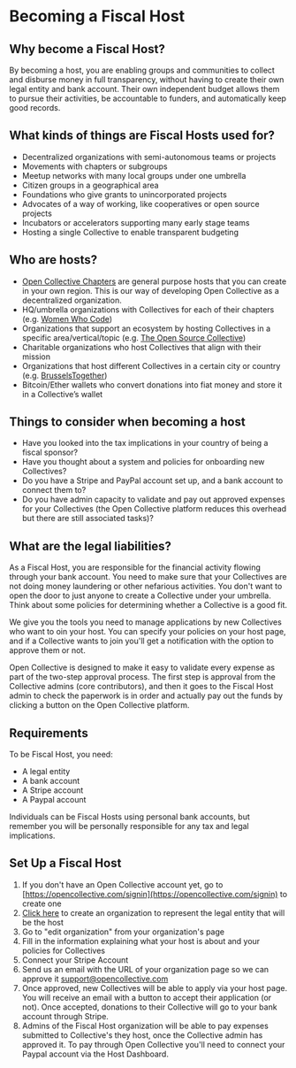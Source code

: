 # Becoming a Fiscal Host

## Why become a Fiscal Host?

By becoming a host, you are enabling groups and communities to collect and disburse money in full transparency, without having to create their own legal entity and bank account. Their own independent budget allows them to pursue their activities, be accountable to funders, and automatically keep good records.

## What kinds of things are Fiscal Hosts used for?

* Decentralized organizations with semi-autonomous teams or projects
* Movements with chapters or subgroups
* Meetup networks with many local groups under one umbrella
* Citizen groups in a geographical area
* Foundations who give grants to unincorporated projects
* Advocates of a way of working, like cooperatives or open source projects
* Incubators or accelerators supporting many early stage teams
* Hosting a single Collective to enable transparent budgeting

## Who are hosts?

* [Open Collective Chapters](https://opencollective.com/chapters) are general purpose hosts that you can create in your own region. This is our way of developing Open Collective as a decentralized organization.
* HQ/umbrella organizations with Collectives for each of their chapters \(e.g. [Women Who Code](https://opencollective.com/wwcode)\)
* Organizations that support an ecosystem by hosting Collectives in a specific area/vertical/topic \(e.g. [The Open Source Collective](https://opencollective.com/opensource)\)
* Charitable organizations who host Collectives that align with their mission
* Organizations that host different Collectives in a certain city or country \(e.g. [BrusselsTogether](https://opencollective.com/brusselstogether)\)
* Bitcoin/Ether wallets who convert donations into fiat money and store it in a Collective’s wallet

## Things to consider when becoming a host

* Have you looked into the tax implications in your country of being a fiscal sponsor?
* Have you thought about a system and policies for onboarding new Collectives?
* Do you have a Stripe and PayPal account set up, and a bank account to connect them to?
* Do you have admin capacity to validate and pay out approved expenses for your Collectives \(the Open Collective platform reduces this overhead but there are still associated tasks\)?

## What are the legal liabilities?

As a Fiscal Host, you are responsible for the financial activity flowing through your bank account. You need to make sure that your Collectives are not doing money laundering or other nefarious activities. You don't want to open the door to just anyone to create a Collective under your umbrella. Think about some policies for determining whether a Collective is a good fit.

We give you the tools you need to manage applications by new Collectives who want to oin your host. You can specify your policies on your host page, and if a Collective wants to join you'll get a notification with the option to approve them or not.

Open Collective is designed to make it easy to validate every expense as part of the two-step approval process. The first step is approval from the Collective admins \(core contributors\), and then it goes to the Fiscal Host admin to check the paperwork is in order and actually pay out the funds by clicking a button on the Open Collective platform.

## Requirements

To be Fiscal Host, you need:

* A legal entity
* A bank account
* A Stripe account
* A Paypal account

 Individuals can be Fiscal Hosts using personal bank accounts, but remember you will be personally responsible for any tax and legal implications. 

## Set Up a Fiscal Host

1. If you don't have an Open Collective account yet, go to [https://opencollective.com/signin](https://opencollective.com/signin) to create one
2. [Click here](https://opencollective.com/organizations/new) to create an organization to represent the legal entity that will be the host
3. Go to "edit organization" from your organization's page
4. Fill in the information explaining what your host is about and your policies for Collectives
5. Connect your Stripe Account 
6. Send us an email with the URL of your organization page so we can approve it support@opencollective.com
7. Once approved, new Collectives will be able to apply via your host page. You will receive an email with a button to accept their application \(or not\). Once accepted, donations to their Collective will go to your bank account through Stripe.
8. Admins of the Fiscal Host organization will be able to pay expenses submitted to Collective's they host, once the Collective admin has approved it. To pay through Open Collective you'll need to connect your Paypal account via the Host Dashboard.

